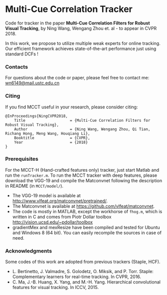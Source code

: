 # Multi-Cue Correlation Tracker 
Code for tracker in the paper **Multi-Cue Correlation Filters for Robust Visual Tracking**, by Ning Wang, Wengang Zhou et. al - to appear in CVPR 2018. 

In this work, we propose to utilize multiple weak experts for online tracking. Our efficient framework achieves state-of-the-art performance just using standard DCFs ! 

### Contacts
For questions about the code or paper, please feel free to contact me: wn6149@mail.ustc.edu.cn

### Citing
If you find MCCT useful in your research, please consider citing:
```
@InProceedings{NingCVPR2018,  
	Title                    = {Multi-Cue Correlation Filters for Robust Visual Tracking},  
	Author                   = {Ning Wang, Wengang Zhou, Qi Tian, Richang Hong, Meng Wang, Houqiang Li},  
	Booktitle                = {CVPR},  
	Year                     = {2018}  
}
```
### Prerequisites
For the MCCT-H (Hand-crafted features only) tracker, just start Matlab and run the ```runTracker.m```. To run the MCCT tracker with deep features, please download the VGG-19 and compile the Matconvnet following the description in README (in ```MCCT/model/```).
 - The VGG-19 model is available at http://www.vlfeat.org/matconvnet/pretrained/.
 - The Matconvnet is available at https://github.com/vlfeat/matconvnet.
 - The code is mostly in MATLAB, except the workhorse of `fhog.m`, which is written in C and comes from Piotr Dollar toolbox http://vision.ucsd.edu/~pdollar/toolbox
 - gradientMex and mexResize have been compiled and tested for Ubuntu and Windows 8 (64 bit). You can easily recompile the sources in case of need.

### Acknowledgments
Some codes of this work are adopted from previous trackers (Staple, HCF).
- L. Bertinetto, J. Valmadre, S. Golodetz, O. Miksik, and P. Torr. Staple: Complementary learners for real-time tracking. In CVPR, 2016.
- C. Ma, J.-B. Huang, X. Yang, and M.-H. Yang. Hierarchical convolutional features for visual tracking. In ICCV, 2015.

